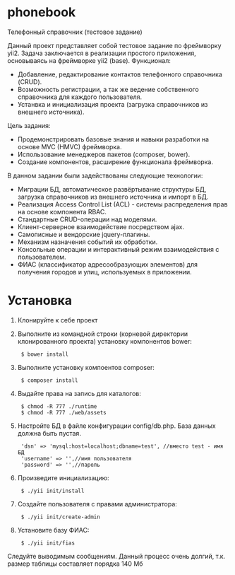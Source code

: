 # phonebook
Телефонный справочник (тестовое задание)

Данный проект представляет собой тестовое задание по фреймворку yii2. Задача заключается в реализации простого приложения, основываясь на фреймворке yii2 (base). 
Функционал:
* Добавление, редактирование контактов телефонного справочника (CRUD).
* Возможность регистрации, а так же ведение собственного справочника для каждого пользователя.
* Устанвка и инициализация проекта (загрузка справочников из внешнего источника).

Цель задания:
* Продемонстрировать базовые знания и навыки разработки на основе MVC (HMVC) фреймворка.
* Использование менеджеров пакетов (composer, bower).
* Создание компонентов, расширение функционала фреймворка.

В данном задании были задействованы следующие технологии:
* Миграции БД, автоматическое развёртывание структуры БД, загрузка справочников из внешнего источника и импорт в БД.
* Реализация Access Control List (ACL) - системы распределения прав на основе компонента RBAC.
* Стандартные CRUD-операции над моделями.
* Клиент-серверное взаимодействие посредством ajax.
* Самописные и вендорские jquery-плагины.
* Механизм назначения событий их обработки.
* Консольные операции и интерактивный режим взаимодействия с пользователем.
* ФИАС (классификатор адресообразующих элементов) для получения городов и улиц, используемых в приложении.

# Установка
1. Клонируйте к себе проект
2. Выполните из командной строки (корневой директории клонированного проекта) установку компонентов bower:

        $ bower install
3. Выполните установку компоентов composer:

        $ composer install

4. Выдайте права на запись для каталогов:

        $ chmod -R 777 ./runtime
        $ chmod -R 777 ./web/assets

5. Настройте БД в файле конфигурации config/db.php. База данных должна быть пустая.

        'dsn' => 'mysql:host=localhost;dbname=test', //вместо test - имя БД
        'username' => '',//имя пользователя
        'password' => '',//пароль

6. Произведите инициализацию:

        $ ./yii init/install

7. Создайте пользователя с правами администратора:

        $ ./yii init/create-admin

8. Установите базу ФИАС:

        $ ./yii init/fias

Следуйте выводимым сообщениям. Данный процесс очень долгий, т.к. размер таблицы составляет порядка 140 Мб
